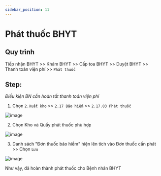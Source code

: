 ```yaml
---
sidebar_position: 11
---
```


# Phát thuốc BHYT
## Quy trình
Tiếp nhận BHYT >> Khám BHYT >> Cấp toa BHYT >> Duyệt BHYT >> Thanh toán viện phí >> `Phát thuốc`

## Step:

_Điều kiện BN cần hoàn tất thanh toán viện phí_

1. Chọn `2.Xuất kho` >> `2.17 Bảo hiểm` >> `2.17.03 Phát thuốc`

![image](https://github.com/Gerphan94/docusaurus-work/assets/81787710/49a5e84f-be2b-46dd-a6b2-53ccd748c5b4)

2. Chọn Kho và Quầy phát thuốc phù hợp

![image](https://github.com/Gerphan94/docusaurus-work/assets/81787710/9ce275d9-1fce-4dbe-8533-2dfbbb419a7e)

3. Danh sách "Đơn thuốc bảo hiểm" hiện lên tích vào Đơn thuốc cần phát >> Chọn `Lưu`

![image](https://github.com/Gerphan94/docusaurus-work/assets/81787710/8715a8f1-e6c1-4de2-8782-73f6f41d939c)

Như vậy, đã hoàn thành phát thuốc cho Bệnh nhân BHYT
